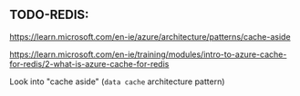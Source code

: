 ##  TODO-REDIS:

https://learn.microsoft.com/en-ie/azure/architecture/patterns/cache-aside

https://learn.microsoft.com/en-ie/training/modules/intro-to-azure-cache-for-redis/2-what-is-azure-cache-for-redis

Look into "cache aside" (`data cache` architecture pattern)

